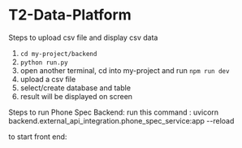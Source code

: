 # T2-Data-Platform

Steps to upload csv file and display csv data  
1. `cd my-project/backend`
2. `python run.py`
3. open another terminal, cd into my-project and run `npm run dev`
4. upload a csv file 
5. select/create database and table
5. result will be displayed on screen



Steps to run Phone Spec Backend:
run this command : uvicorn backend.external_api_integration.phone_spec_service:app --reload

to start front end:
